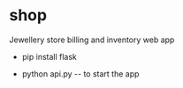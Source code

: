 # shop
Jewellery store billing and inventory web app

- pip install flask

- python api.py -- to start the app
